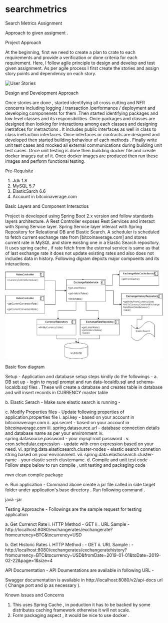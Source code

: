 # searchmetrics

Search Metrics Assignment

Approach to given assigment .

Project Approach 

At the beginning, first we need to create a plan to crate to each requirements and provide a verification or done criteria for each requirement. Here, I follow agile principle to design and develop and test given assignment. As per agile process I first create the stories   and assign story points and dependency on each story.

![User Stories](https://github.com/sougatamaitratcs/searchmetrics/blob/master/diagrams/Stories.PNG	)

Design and Development Approach 

Once stories are done , started identifying all cross cutting and NFR concerns including logging / transaction /performance / deployment  and developing componenets for them .Then started identifying packages and low level classes and its responsibilities.
Once packages and classes are designed then looking for interactions among each classes and designing inetrafces for inetractions . It includes public interfaces as well in class to class inetraction interfaces. Once interfaces or contracts are designed and developed then started building behaviour of each methods . Finally write unit test cases and mocked all external communications during building unit test cases.  Once unit testing is done then buiilding docker file and create docker images out of it. 
Once docker images are produced then run these images and perform functional testing. 

Pre-Requisite
1. Jdk 1.8 
2. MySQL 5.7 
3. ElasticSarch 6.6
4. Account in bitcoinaverage.com

Basic Layers and Component Interactios 

Project is developed using Spring Boot 2.x version and follow standards layers architecture. A Rest Controller exposes Rest Services and interact with Spring Service layer. Spring Service layer interact with Spring Repository for Releational DB and Elastic Search. A scheduler is scheduled to fetch current exchange rate from [bitcoinaverage.com] and stores current rate in MySQL and store existing one in a Elastic Search repository. It uses spring cache , if rate fetch from the esternal service is same as that of last exchange rate it does not update existing rates and also does not includes data in history. 
Following digram depicts major compoents and its interactions.

![Flow diagram](/diagrams/interactiondiagrams.png	)

Basic flow diagram 

Setup - Application and database setup steps 
 kindly do the followings - 
a. DB set up - login to mysql prompt and run data-localdb.sql and schema-localdb.sql files . These will create a database and creates table in database and will insert records in CURRENCY master table 

b. Elastic Serach - Make sure elastic search is running - 

c. Modify Properties files - Update following properties of application.properties file
  i. api.key - based on your account in bitcoinaverage.com
  ii. api.secret - based on your account in bitcoinaverage.com
  iii. spring.datasource.url - database connection details and database name as per your environment
  iv. spring.datasource.password - your mysql root password .
  v. cron.schedular.expression - update with cron expression based on your need.
  vi. spring.data.elasticsearch.cluster-nodes - elastic search connetion string based on your environment.
  vii. spring.data.elasticsearch.cluster-name - your elastic serch clustername.
d. Compile and unit test code  - Follow steps below to run compile , unit testing and packaging code

  mvn clean  compile package 
  
e. Run application - Command above create a jar file called in side target folder under application's base directory . Run following command .

java -jar 

Testing Approache - Followings are the sample request for testing application 

a. Get Currenct Rate
  i. HTTP Method - GET
  ii . URL Sample - http://localhost:8080/exchangerates/exchangerate?fromcurrency=BTC&tocurrency=USD
  
b. Get Historic Rates 
  i. HTTP Method : - GET
  ii. URL Sample : - http://localhost:8080/exchangerates/exchangeratehistory?fromcurrency=BTC&tocurrency=USD&fromDate=2019-01-01&toDate=2019-02-22&page=1&size=4


API Documentation - API Doumentations are available in following URL - 

Swagger documentation is available in http://localhost:8080/v2/api-docs url ( Change port and ip as necessary ).


Known Issues and Concerns
1. This uses Spring Cache , in poduction it has to be backed by some distributes caching framework otherwise it will not scale.
2. Form packaging aspect , it would be nice to use docker .







